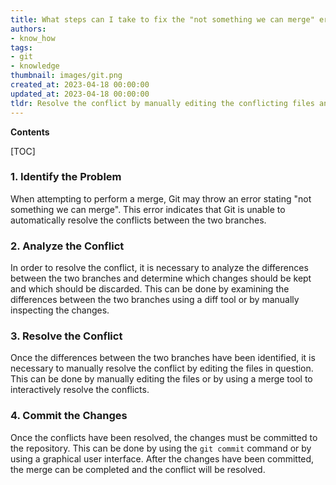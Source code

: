 ```yaml
---
title: What steps can I take to fix the "not something we can merge" error in git?
authors:
- know_how
tags:
- git
- knowledge
thumbnail: images/git.png
created_at: 2023-04-18 00:00:00
updated_at: 2023-04-18 00:00:00
tldr: Resolve the conflict by manually editing the conflicting files and committing the changes.
---
```


**Contents**

[TOC]

### 1. Identify the Problem

When attempting to perform a merge, Git may throw an error stating "not something we can merge". This error indicates that Git is unable to automatically resolve the conflicts between the two branches.

### 2. Analyze the Conflict

In order to resolve the conflict, it is necessary to analyze the differences between the two branches and determine which changes should be kept and which should be discarded. This can be done by examining the differences between the two branches using a diff tool or by manually inspecting the changes.

### 3. Resolve the Conflict

Once the differences between the two branches have been identified, it is necessary to manually resolve the conflict by editing the files in question. This can be done by manually editing the files or by using a merge tool to interactively resolve the conflicts.

### 4. Commit the Changes

Once the conflicts have been resolved, the changes must be committed to the repository. This can be done by using the `git commit` command or by using a graphical user interface. After the changes have been committed, the merge can be completed and the conflict will be resolved.
